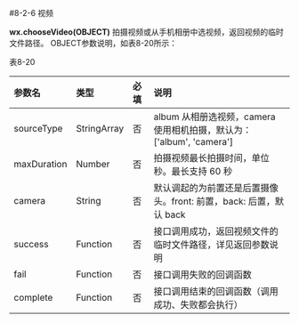 #8-2-6 视频


**wx.chooseVideo(OBJECT)**
拍摄视频或从手机相册中选视频，返回视频的临时文件路径。
OBJECT参数说明，如表8-20所示：

表8-20

| 参数名 | 类型 | 必填 | 说明 |
| :--- | :--- | :--- | :--- |
| sourceType | StringArray | 否 | album 从相册选视频，camera 使用相机拍摄，默认为：['album', 'camera'] |
| maxDuration | Number | 否 | 拍摄视频最长拍摄时间，单位秒。最长支持 60 秒 |
| camera | String | 否 | 默认调起的为前置还是后置摄像头。front: 前置，back: 后置，默认 back |
| success | Function | 否 | 接口调用成功，返回视频文件的临时文件路径，详见返回参数说明 |
| fail | Function | 否 | 接口调用失败的回调函数 |
| complete | Function | 否 | 接口调用结束的回调函数（调用成功、失败都会执行）|

